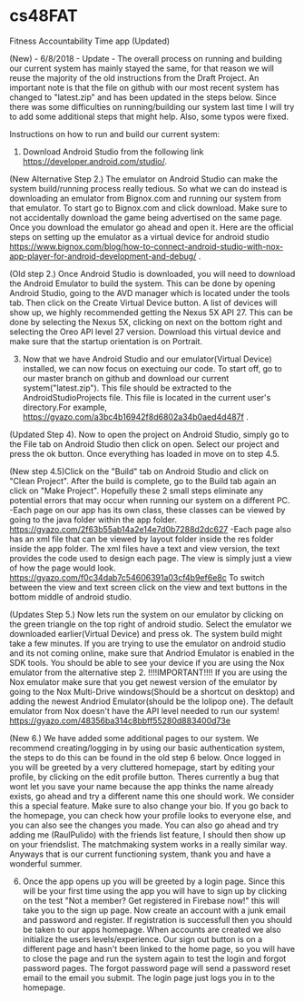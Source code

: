 # cs48FAT
Fitness Accountability Time app
(Updated)


(New) - 6/8/2018 - Update - The overall process on running and building our current system has mainly stayed the same, for that reason we will reuse the majority of the old instructions from the Draft Project. An important note is that the file on github with our most recent system has changed to "latest.zip" and has been updated in the steps below. Since there was some difficulties on running/building our system last time I will try to add some additional steps that might help. Also, some typos were fixed.

Instructions on how to run and build our current system:

1. Download Android Studio from the following link https://developer.android.com/studio/.

(New Alternative Step 2.) The emulator on Android Studio can make the system build/running process really tedious. So what we can do instead is downloading an emulator from Bignox.com and running our system from that emulator. To start go to Bignox.com and click download. Make sure to not accidentally download the game being advertised on the same page. Once you download the emulator go ahead and open it. Here are the official steps on setting up the emulator as a virtual device for android studio https://www.bignox.com/blog/how-to-connect-android-studio-with-nox-app-player-for-android-development-and-debug/ .

(Old step 2.) Once Android Studio is downloaded, you will need to download the Android Emulator to build the system. This can be done by opening Android Studio, going to the AVD manager which is located under the tools tab. Then click on the Create Virtual Device button. A list of devices will show up, we highly recommended getting the Nexus 5X API 27. This can be done by selecting the Nexus 5X, clicking on next on the bottom right and selecting the Oreo API level 27 version. Download this virtual device and make sure that the startup orientation is on Portrait.

3. Now that we have Android Studio and our emulator(Virtual Device) installed, we can now focus on exectuing our code. To start off, go to our master branch on github and download our current system("latest.zip"). This file should be extracted to the AndroidStudioProjects file. This file is located in the current user's directory.For example, https://gyazo.com/a3bc4b16942f8d6802a34b0aed4d487f .

(Updated Step 4). Now to open the project on Android Studio, simply go to the File tab on Android Studio then click on open. Select our project and press the ok button. Once everything has loaded in move on to step 4.5.

(New step 4.5)Click on the "Build" tab on Android Studio and click on "Clean Project". After the build is complete, go to the Build tab again an click on "Make Project". Hopefully these 2 small steps eliminate any potential errors that may occur when running our system on a different PC.
-Each page on our app has its own class, these classes can be viewed by going to the java folder within the app folder.
https://gyazo.com/2f63b55ab14a2e14e7d0b7288d2dc627
-Each page also has an xml file that can be viewed by layout folder inside the res folder inside the app folder. The xml files have a text and view version, the text provides the code used to design each page. The view is simply just a view of how the page would look.
https://gyazo.com/f0c34dab7c54606391a03cf4b9ef6e8c
To switch between the view and text screen click on the view and text buttons in the bottom middle of android studio.

(Updates Step 5.) Now lets run the system on our emulator by clicking on the green triangle on the top right of android studio. Select the emulator we downloaded earlier(Virtual Device) and press ok. The system build might take a few minutes. If you are trying to use the emulator on android studio and its not coming online, make sure that Andriod Emulator is enabled in the SDK tools. You should be able to see your device if you are using the Nox emulator from the alternative step 2. !!!!IMPORTANT!!!! If you are using the Nox emulator make sure that you get newest version of the emulator by going to the Nox Multi-Drive windows(Should be a shortcut on desktop) and adding the newest Andriod Emulator(should be the lolipop one). The default emulator from Nox doesn't have the API level needed to run our system!
https://gyazo.com/48356ba314c8bbff55280d883400d73e

(New 6.) We have added some additional pages to our system. We recommend creating/logging in by using our basic authentication system, the steps to do this can be found in the old step 6 below. Once logged in you will be greeted by a very cluttered homepage, start by editing your profile, by clicking on the edit profile button. Theres currently a bug that wont let you save your name because the app thinks the name already exists, go ahead and try a different name this one should work. We consider this a special feature. Make sure to also change your bio. If you go back to the homepage, you can check how your profile looks to everyone else, and you can also see the changes you made. You can also go ahead and try adding me (RaulPulido) with the friends list feature, I should then show up on your friendslist. The matchmaking system works in a really similar way. Anyways that is our current functioning system, thank you and have a wonderful summer.

6. Once the app opens up you will be greeted by a login page. Since this will be your first time using the app you will have to sign up by clicking on the test "Not a member? Get registered in Firebase now!" this will take you to the sign up page. Now create an account with a junk email and password and register. If registration is successfull then you should be taken to our apps homepage. When accounts are created we also initialize the users levels/experience. Our sign out button is on a different page and hasn't been linked to the home page, so you will have to close the page and run the system again to test the login and forgot password pages. The forgot password page will send a password reset email to the email you submit. The login page just logs you in to the homepage.
